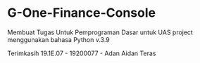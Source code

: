 # G-One-Finance-Console
Membuat Tugas Untuk Pemprograman Dasar untuk UAS project menggunakan bahasa Python v.3.9


Terimkasih
19.1E.07 - 19200077 - Adan Aidan Teras
